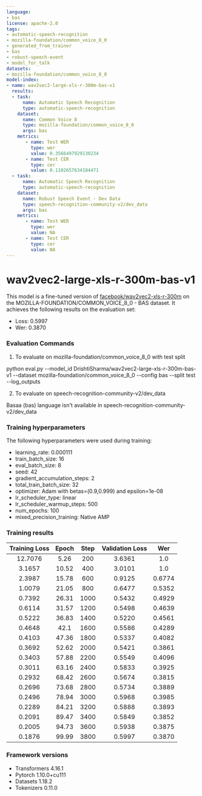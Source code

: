 ```yaml
---
language:
- bas
license: apache-2.0
tags:
- automatic-speech-recognition
- mozilla-foundation/common_voice_8_0
- generated_from_trainer
- bas
- robust-speech-event
- model_for_talk
datasets:
- mozilla-foundation/common_voice_8_0
model-index:
- name: wav2vec2-large-xls-r-300m-bas-v1
  results:
  - task: 
      name: Automatic Speech Recognition 
      type: automatic-speech-recognition
    dataset:
      name: Common Voice 8
      type: mozilla-foundation/common_voice_8_0
      args: bas
    metrics:
       - name: Test WER
         type: wer
         value: 0.3566497929130234
       - name: Test CER
         type: cer
         value: 0.1102657634184471
  - task: 
      name: Automatic Speech Recognition
      type: automatic-speech-recognition
    dataset:
      name: Robust Speech Event - Dev Data
      type: speech-recognition-community-v2/dev_data
      args: bas
    metrics:
       - name: Test WER
         type: wer
         value: NA
       - name: Test CER
         type: cer
         value: NA
---
```


<!-- This model card has been generated automatically according to the information the Trainer had access to. You
should probably proofread and complete it, then remove this comment. -->

# wav2vec2-large-xls-r-300m-bas-v1

This model is a fine-tuned version of [facebook/wav2vec2-xls-r-300m](https://huggingface.co/facebook/wav2vec2-xls-r-300m) on the MOZILLA-FOUNDATION/COMMON_VOICE_8_0 - BAS dataset.
It achieves the following results on the evaluation set:
- Loss: 0.5997
- Wer: 0.3870

### Evaluation Commands

1. To evaluate on mozilla-foundation/common_voice_8_0 with test split

python eval.py --model_id DrishtiSharma/wav2vec2-large-xls-r-300m-bas-v1 --dataset mozilla-foundation/common_voice_8_0 --config bas --split test --log_outputs

2. To evaluate on speech-recognition-community-v2/dev_data

Basaa (bas) language isn't available in speech-recognition-community-v2/dev_data

### Training hyperparameters

The following hyperparameters were used during training:
- learning_rate: 0.000111
- train_batch_size: 16
- eval_batch_size: 8
- seed: 42
- gradient_accumulation_steps: 2
- total_train_batch_size: 32
- optimizer: Adam with betas=(0.9,0.999) and epsilon=1e-08
- lr_scheduler_type: linear
- lr_scheduler_warmup_steps: 500
- num_epochs: 100
- mixed_precision_training: Native AMP

### Training results

| Training Loss | Epoch | Step | Validation Loss | Wer    |
|:-------------:|:-----:|:----:|:---------------:|:------:|
| 12.7076       | 5.26  | 200  | 3.6361          | 1.0    |
| 3.1657        | 10.52 | 400  | 3.0101          | 1.0    |
| 2.3987        | 15.78 | 600  | 0.9125          | 0.6774 |
| 1.0079        | 21.05 | 800  | 0.6477          | 0.5352 |
| 0.7392        | 26.31 | 1000 | 0.5432          | 0.4929 |
| 0.6114        | 31.57 | 1200 | 0.5498          | 0.4639 |
| 0.5222        | 36.83 | 1400 | 0.5220          | 0.4561 |
| 0.4648        | 42.1  | 1600 | 0.5586          | 0.4289 |
| 0.4103        | 47.36 | 1800 | 0.5337          | 0.4082 |
| 0.3692        | 52.62 | 2000 | 0.5421          | 0.3861 |
| 0.3403        | 57.88 | 2200 | 0.5549          | 0.4096 |
| 0.3011        | 63.16 | 2400 | 0.5833          | 0.3925 |
| 0.2932        | 68.42 | 2600 | 0.5674          | 0.3815 |
| 0.2696        | 73.68 | 2800 | 0.5734          | 0.3889 |
| 0.2496        | 78.94 | 3000 | 0.5968          | 0.3985 |
| 0.2289        | 84.21 | 3200 | 0.5888          | 0.3893 |
| 0.2091        | 89.47 | 3400 | 0.5849          | 0.3852 |
| 0.2005        | 94.73 | 3600 | 0.5938          | 0.3875 |
| 0.1876        | 99.99 | 3800 | 0.5997          | 0.3870 |


### Framework versions

- Transformers 4.16.1
- Pytorch 1.10.0+cu111
- Datasets 1.18.2
- Tokenizers 0.11.0
